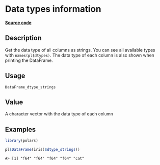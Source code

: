 
# Data types information

[**Source code**](https://github.com/pola-rs/r-polars/tree/4c60e4ba5981c539b9639261157303d78f545b69/R/#L)

## Description

Get the data type of all columns as strings. You can see all available
types with <code>names(pl$dtypes)</code>. The data type of each column
is also shown when printing the DataFrame.

## Usage

<pre><code class='language-R'>DataFrame_dtype_strings
</code></pre>

## Value

A character vector with the data type of each column

## Examples

``` r
library(polars)

pl$DataFrame(iris)$dtype_strings()
```

    #> [1] "f64" "f64" "f64" "f64" "cat"
